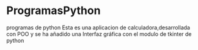 # ProgramasPython
programas de python
Esta es una aplicacion de calculadora,desarrollada con POO y se ha añadido una Interfaz gráfica  con el modulo de tkinter de python
